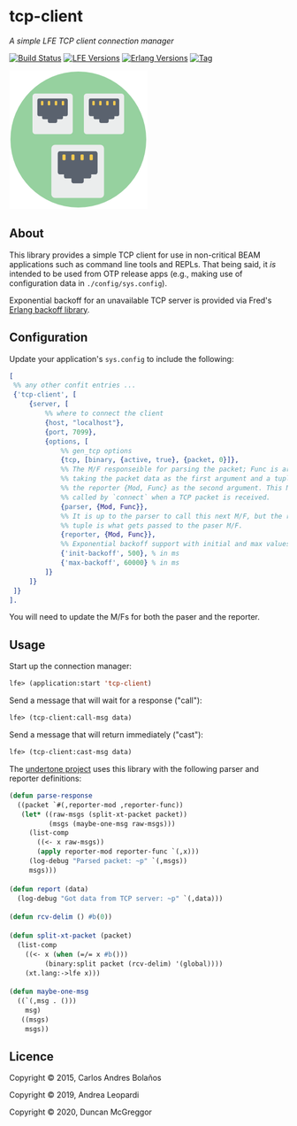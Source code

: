 # tcp-client

*A simple LFE TCP client connection manager*

[![Build Status][gh-actions-badge]][gh-actions]
[![LFE Versions][lfe-badge]][lfe]
[![Erlang Versions][erlang-badge]][versions]
[![Tag][github-tag-badge]][github-tag]

[![Project Logo][logo]][logo-large]

## About

This library provides a simple TCP client for use in non-critical BEAM
applications such as command line tools and REPLs. That being said, it _is_
intended to be used from OTP release apps (e.g., making use of configuration
data in `./config/sys.config`).

Exponential backoff for an unavailable TCP server is provided via Fred's
[Erlang backoff library](https://github.com/ferd/backoff).

## Configuration

Update your application's `sys.config` to include the following:

``` erlang
[
 %% any other confit entries ...
 {'tcp-client', [
     {server, [
         %% where to connect the client
         {host, "localhost"},
         {port, 7099},
         {options, [
             %% gen_tcp options
             {tcp, [binary, {active, true}, {packet, 0}]},
             %% The M/F responseible for parsing the packet; Func is arity 2,
             %% taking the packet data as the first argument and a tuple of
             %% the reporter {Mod, Func} as the second argument. This M/F is
             %% called by `connect` when a TCP packet is received.
             {parser, {Mod, Func}},
             %% It is up to the parser to call this next M/F, but the reporter
             %% tuple is what gets passed to the paser M/F.
             {reporter, {Mod, Func}},
             %% Exponential backoff support with initial and max values
             {'init-backoff', 500}, % in ms
             {'max-backoff', 60000} % in ms
         ]}
     ]}
 ]}
].
```

You will need to update the M/Fs for both the paser and the reporter.

## Usage

Start up the connection manager:

``` lisp
lfe> (application:start 'tcp-client)
```

Send a message that will wait for a response ("call"):

``` lisp
lfe> (tcp-client:call-msg data)
```

Send a message that will return immediately ("cast"):

``` lisp
lfe> (tcp-client:cast-msg data)
```

The [undertone project](https://github.com/lfex/undertone) uses this library
with the following parser and reporter definitions:

``` lisp
(defun parse-response
  ((packet `#(,reporter-mod ,reporter-func))
   (let* ((raw-msgs (split-xt-packet packet))
          (msgs (maybe-one-msg raw-msgs)))
     (list-comp
       ((<- x raw-msgs))
       (apply reporter-mod reporter-func `(,x)))
     (log-debug "Parsed packet: ~p" `(,msgs))
     msgs)))

(defun report (data)
  (log-debug "Got data from TCP server: ~p" `(,data)))

(defun rcv-delim () #b(0))

(defun split-xt-packet (packet)
  (list-comp
    ((<- x (when (=/= x #b()))
         (binary:split packet (rcv-delim) '(global))))
    (xt.lang:->lfe x)))

(defun maybe-one-msg
  ((`(,msg . ()))
    msg)
   ((msgs)
    msgs))
```

## Licence

Copyright © 2015, Carlos Andres Bolaños

Copyright © 2019, Andrea Leopardi

Copyright © 2020, Duncan McGreggor


[//]: ---Named-Links---

[logo]: priv/images/logo.png
[logo-large]: priv/images/logo.svg
[github]: https://github.com/lfex/tcp-client
[gh-actions-badge]: https://github.com/lfex/tcp-client/workflows/ci%2Fcd/badge.svg
[gh-actions]: https://github.com/lfex/tcp-client/actions
[lfe]: https://github.com/rvirding/lfe
[lfe-badge]: https://img.shields.io/badge/lfe-2.0-blue.svg
[erlang-badge]: https://img.shields.io/badge/erlang-21%20to%2023-blue.svg
[versions]: https://github.com/lfex/tcp-client/blob/master/.github/workflows/cicd.yml
[github-tag]: https://github.com/lfex/tcp-client/tags
[github-tag-badge]: https://img.shields.io/github/tag/lfex/tcp-client.svg
[github-downloads]: https://img.shields.io/github/downloads/lfex/tcp-client/total.svg
